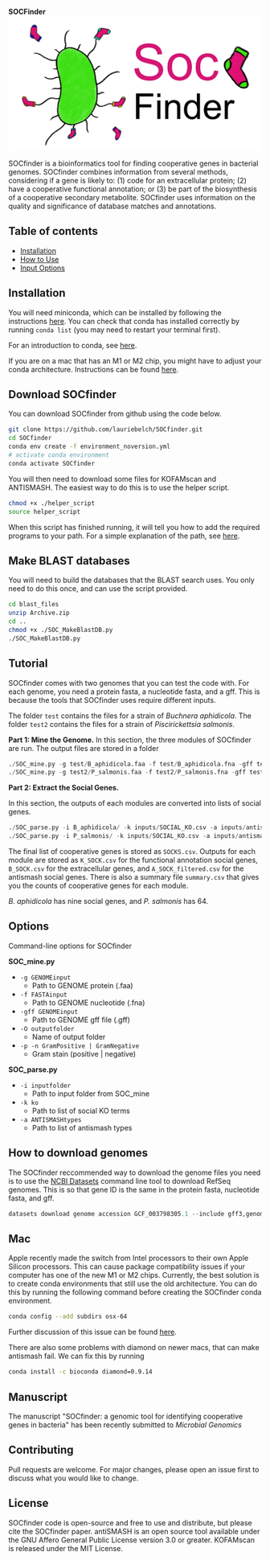 **SOCFinder**
![SOCfinder](Soc_finder_v4.png)

SOCfinder is a bioinformatics tool for finding cooperative genes in bacterial genomes. SOCfinder combines information from several methods, considering if a gene is likely to: (1) code for an extracellular protein; (2) have a cooperative functional annotation; or (3) be part of the biosynthesis of a cooperative secondary metabolite. SOCfinder uses information on the quality and significance of database matches and annotations.

## Table of contents
- [Installation](#Installation)
- [How to Use](#Tutorial)
- [Input Options](#Options)

## Installation

You will need miniconda, which can be installed by following the instructions [here](https://docs.conda.io/en/latest/miniconda.html). You can check that conda has installed correctly by running `conda list` (you may need to restart your terminal first).

For an introduction to conda, see [here](https://www.machinelearningplus.com/deployment/conda-create-environment-and-everything-you-need-to-know-to-manage-conda-virtual-environment/).

If you are on a mac that has an M1 or M2 chip, you might have to adjust your conda architecture. Instructions can be found [here](#Mac).

## Download SOCfinder

You can download SOCfinder from github using the code below.

```bash
git clone https://github.com/lauriebelch/SOCfinder.git
cd SOCfinder
conda env create -f environment_noversion.yml
# activate conda environment
conda activate SOCfinder
```

You will then need to download some files for KOFAMscan and ANTISMASH. The easiest way to do this is to use the helper script.

```bash
chmod +x ./helper_script
source helper_script
```

When this script has finished running, it will tell you how to add the required programs to your path. For a simple explanation of the path, see [here](https://janelbrandon.medium.com/understanding-the-path-variable-6eae0936e976).

## Make BLAST databases

You will need to build the databases that the BLAST search uses. You only need to do this once, and can use the script provided.

```bash
cd blast_files
unzip Archive.zip
cd ..
chmod +x ./SOC_MakeBlastDB.py
./SOC_MakeBlastDB.py
```

## Tutorial

SOCfinder comes with two genomes that you can test the code with. For each genome, you need a protein fasta, a nucleotide fasta, and a gff. This is because the tools that SOCfinder uses require different inputs.

The folder `test` contains the files for a strain of *Buchnera aphidicola*.
The folder `test2` contains the files for a strain of *Piscirickettsia salmonis*.

**Part 1: Mine the Genome.**
In this section, the three modules of SOCfinder are run. The output files are stored in a folder
```python
./SOC_mine.py -g test/B_aphidicola.faa -f test/B_aphidicola.fna -gff test/B_aphidicola.gff -O B_aphidicola -n
./SOC_mine.py -g test2/P_salmonis.faa -f test2/P_salmonis.fna -gff test2/P_salmonis.gff -O P_salmonis -n 
```

**Part 2: Extract the Social Genes.**

In this section, the outputs of each modules are converted into lists of social genes.
```python
./SOC_parse.py -i B_aphidicola/ -k inputs/SOCIAL_KO.csv -a inputs/antismash_types.csv
./SOC_parse.py -i P_salmonis/ -k inputs/SOCIAL_KO.csv -a inputs/antismash_types.csv
```
The final list of cooperative genes is stored as `SOCKS.csv`. Outputs for each module are stored as `K_SOCK.csv` for the functional annotation social genes, `B_SOCK.csv` for the extracellular genes, and `A_SOCK_filtered.csv` for the antismash social genes. There is also a summary file `summary.csv` that gives you the counts of cooperative genes for each module.

*B. aphidicola* has nine social genes, and *P. salmonis* has 64.

## Options

Command-line options for SOCfinder

**SOC_mine.py**

- `-g GENOMEinput`
  - Path to GENOME protein (.faa)
- `-f FASTAinput`
  - Path to GENOME nucleotide (.fna)
- `-gff GENOMEinput`
  - Path to GENOME gff file (.gff)
- `-O outputfolder`
  - Name of output folder
- `-p -n GramPositive | GramNegative`
  - Gram stain (positive | negative)

**SOC_parse.py**
- `-i inputfolder`
  - Path to input folder from SOC_mine
- `-k ko`
  - Path to list of social KO terms
- `-a ANTISMASHtypes`
  - Path to list of antismash types

## How to download genomes

The SOCfinder reccommended way to download the genome files you need is to use the [NCBI Datasets](https://www.ncbi.nlm.nih.gov/datasets/docs/v2/download-and-install/?utm_source=ncbi_insights&utm_medium=referral&utm_campaign=datasets-command-line-20221012) command line tool to download RefSeq genomes. This is so that gene ID is the same in the protein fasta, nucleotide fasta, and gff.

```python
datasets download genome accession GCF_003798305.1 --include gff3,genome,protein --filename GCF_003798305.1.zip
```

## Mac
Apple recently made the switch from Intel processors to their own Apple Silicon processors. This can cause package compatibility issues if your computer has one of the new M1 or M2 chips. Currently, the best solution is to create conda environments that still use the old architecture. You can do this by running the following command before creating the SOCfinder conda environment.

```bash
conda config --add subdirs osx-64
```

Further discussion of this issue can be found [here](https://towardsdatascience.com/how-to-manage-conda-environments-on-an-apple-silicon-m1-mac-1e29cb3bad12).

There are also some problems with diamond on newer macs, that can make antismash fail. We can fix this by running
```bash
conda install -c bioconda diamond=0.9.14
```

## Manuscript

The manuscript "SOCfinder: a genomic tool for identifying cooperative genes in bacteria" has been recently submitted to *Microbial Genomics*

## Contributing

Pull requests are welcome. For major changes, please open an issue first
to discuss what you would like to change.

## License

SOCfinder code is open-source and free to use and distribute, but please cite the SOCfinder paper.
antiSMASH is an open source tool available under the GNU Affero General Public License version 3.0 or greater.
KOFAMscan is released under the MIT License.

